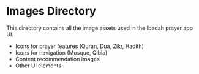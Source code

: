 # Images Directory

This directory contains all the image assets used in the Ibadah prayer app UI.

- Icons for prayer features (Quran, Dua, Zikr, Hadith)
- Icons for navigation (Mosque, Qibla)
- Content recommendation images
- Other UI elements
